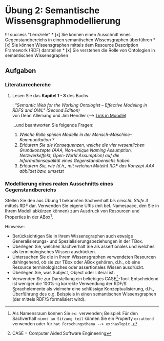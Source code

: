 # Übung 2: Semantische Wissensgraphmodellierung

!!! success "Lernziele"
    * [x] Sie können einen Ausschnitt eines Gegenstandbereichs in einen semantischen Wissensgraphen überführen
    * [x] Sie können Wissensgraphen mittels dem Resource Description Framework (RDF) darstellen
    * [x] Sie verstehen die Rolle von Ontologien in semantischen Wissensgraphen


## Aufgaben

### Literaturrecherche 

1. Lesen Sie das **Kapitel 1 - 3** des Buchs
   
    : _"Semantic Web for the Working Ontologist – Effective Modeling in RDFS and OWL" (Second Edition)_  
    von Dean Allemang und Jim Hendler (--> [Link in Moodle](https://lernen.h-da.de/pluginfile.php/466426/mod_resource/content/1/Semantic%20Web%20for%20the%20Working%20Ontologist%202nd.pdf)) 
    
    ...und beantworten Sie folgende Fragen:

    1. _Welche Rolle spielen Modelle in der Mensch-Maschine-Kommunikation ?_
    2. _Erläutern Sie die Konsequenzen, welche die vier wesentlichen Grundkonzepte (AAA, Non-unique Naming Assumption, Netzwerkeffekt, Open-World Assumption) auf die Informationsqualität eines Gegenstandbereichs haben._
    3. _Erläutern Sie, wie (d.h., mit welchen Mitteln) RDF das Konzept AAA abbildet bzw. umsetzt_

<!-- 2. Lesen Sie das Paper xxx (Link in Moodle) und beantworten Sie folgende Fragen:
    1. ...
    2. ...
    3. ... -->

### Modellierung eines realen Ausschnitts eines Gegenstandbereichs

Stellen Sie den aus Übung 1 bekannten Sachverhalt _bis einschl. Stufe 3_ mittels RDF dar. Verwenden Sie eigene URIs (mit bel. Namespace, den Sie in Ihrem Modell abkürzen können) zum Ausdruck von Resourcen und Properties in der ABox[^1].

<!--
> "_In seiner konstituierenden Sitzung vom 25.06.2019 beschloss der Fachbereichsrat in Bezug auf Berichtspunkt Nr. 5 des Protokolls vom 17.05.2019:  
    Prof. Dr. Kai Renz ist neues Mitglied des Stundenplanerteams._"
-->

Hinweise:

- Berücksichtigen Sie in Ihrem Wissensgraphen auch etwaige Generalisierungs- und Spezialisierungsbeziehungen in der TBox. 
- Überlegen Sie, welchen Sachverhalt Sie als assertionales und welches als terminologisches Wissen ausdrücken.
- Untersuchen Sie die in Ihrem Wissensgraphen verwendeten Resourcen dahingehend, ob sie zur TBox oder ABox gehören, d.h., ob eine Resource terminologisches oder assertionales Wissen ausdrückt.
- Überlegen Sie, was Subject, Object oder Literal ist.
- Verwenden Sie zur Darstellung ein beliebiges CASE[^2]-Tool. Entscheidend ist weniger die 100%-ig korrekte Verwendung der RDF/S Sprachelemente als vielmehr eine schlüssige Konzeptualisierung, d.h., Überführung des o.g. Beispiels in einen semantischen Wissensgraphen (der mittels RDF/S formalisiert wird).


[^1]: Als Namensraum können Sie `ex:` verwenden; Beispiel: Für den Sachverhalt `nimmt an Sitzung teil` können Sie ein Property `ex:attend` verwenden oder für `hat Forschungsthema --> ex:hasTopic` .

[^2]: CASE = Computer Aided Software Engineering